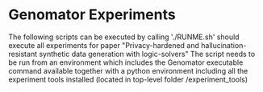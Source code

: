 # Genomator Experiments
The following scripts can be executed by calling './RUNME.sh' should execute all experiments for paper "Privacy-hardened and hallucination-resistant synthetic data generation with logic-solvers"
The script needs to be run from an environment which includes the Genomator executable command available together with a python environment including all the experiment tools installed (located in top-level folder /experiment_tools)
